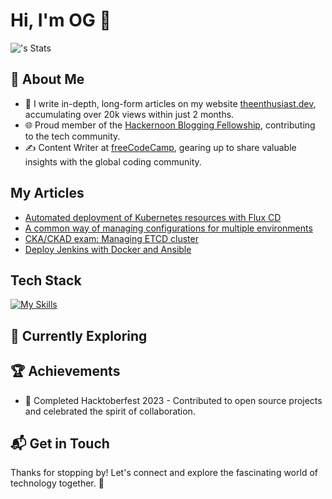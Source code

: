 # Hi, I'm OG 👋


![<username>'s Stats](https://github-readme-stats.vercel.app/api?username=oleggorj&theme=vue-dark&show_icons=true&hide_border=true&count_private=true)

## 🚀 About Me

- 📝 I write in-depth, long-form articles on my website [theenthusiast.dev](https://theenthusiast.dev), accumulating over 20k views within just 2 months.
- 🌐 Proud member of the [Hackernoon Blogging Fellowship](https://hackernoon.com/), contributing to the tech community.
- ✍️ Content Writer at [freeCodeCamp](https://www.freecodecamp.org/), gearing up to share valuable insights with the global coding community.

## My Articles
- [Automated deployment of Kubernetes resources with Flux CD](https://medium.com/@oleggorj/automated-deployment-of-kubernetes-resources-with-flux-cd-ff9fdc6c4ea4)
- [A common way of managing configurations for multiple environments](https://itnext.io/a-standard-way-of-managing-configurations-for-multiple-environments-and-clouds-ee8d54703efc)
- [CKA/CKAD exam: Managing ETCD cluster](https://itnext.io/cka-ckad-exam-managing-etcd-cluster-fc3feecfab5c)
- [Deploy Jenkins with Docker and Ansible](https://medium.com/@oleggorj/deploy-jenkins-with-docker-and-ansible-c76ee7854440)


## Tech Stack
[![My Skills](https://skillicons.dev/icons?i=python,golang,java,c,bash,yaml,groovy)](https://skillicons.dev)

## 🌱 Currently Exploring



 ## 🏆 Achievements

- 🌟 Completed Hacktoberfest 2023 - Contributed to open source projects and celebrated the spirit of collaboration.


## 📬 Get in Touch


Thanks for stopping by! Let's connect and explore the fascinating world of technology together. 🚀



<!--

Here are some ideas to get you started:

- 🔭 I’m currently working on ...
- 🌱 I’m currently learning ...
- 👯 I’m looking to collaborate on ...
- 🤔 I’m looking for help with ...
- 💬 Ask me about ...
- 📫 How to reach me: ...
- 😄 Pronouns: ...
- ⚡ Fun fact: ...
-->
